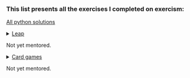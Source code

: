 ### This list presents all the exercises I completed on exercism:

  [All python solutions](https://exercism.org/profiles/TomerAntman/solutions?track_slug=python)

<details>
<summary> <a href="https://exercism.org/tracks/python/exercises/leap/solutions/TomerAntman">Leap</a>
<p> Not yet mentored. 
</summary>
<p>

```python
def leap_year(year):
    leap = False
    if (year % 4 == 0):
        if (year % 100 != 0) or (year % 400 == 0):
            leap = True
            
    return (leap) 
```

</p>
</details> 

<details>
<summary> <a href="https://exercism.org/tracks/python/exercises/card-games/solutions/TomerAntman">Card games</a>
<p> Not yet mentored. 
</summary>
<p>

```python
def get_rounds(number):
    """
     :param number: int - current round number.
     :return: list - current round and the two that follow.
    """
    
    return([number, number+1, number+2])
    
def concatenate_rounds(rounds_1, rounds_2):
    """
    :param rounds_1: list - first rounds played.
    :param rounds_2: list - second set of rounds played.
    :return: list - all rounds played.
    """
    
    return(rounds_1+rounds_2)
def list_contains_round(rounds, number):
    """
    :param rounds: list - rounds played.
    :param number: int - round number.
    :return:  bool - was the round played?
    """
    return (number in rounds)
def card_average(hand):
    """
    :param hand: list - cards in hand.
    :return:  float - average value of the cards in the hand.
    """
    
    return(sum(hand) / len(hand))
    
def approx_average_is_average(hand):
    """
    :param hand: list - cards in hand.
    :return: bool - is approximate average the same as true average?
    """
    
    first_and_last = 0.5 * (hand[0]+hand[-1])
    middle = hand[len(hand)//2]
    return( card_average(hand) in [first_and_last, middle] )
    
def average_even_is_average_odd(hand):
    """
    :param hand: list - cards in hand.
    :return: bool - are even and odd averages equal?
    """
    
    return(card_average(hand[0::2]) == card_average(hand[1::2]))
    
def maybe_double_last(hand):
    """
    :param hand: list - cards in hand.
    :return: list - hand with Jacks (if present) value doubled.
    """
    
    if hand[-1]==11 : hand[-1]=22
    return(hand)
```

</p>
</details>